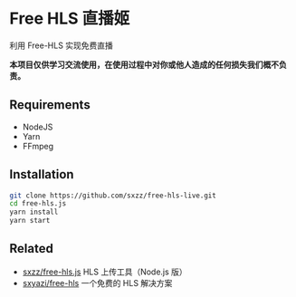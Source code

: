 # Free HLS 直播姬

利用 Free-HLS 实现免费直播

**本项目仅供学习交流使用，在使用过程中对你或他人造成的任何损失我们概不负责。**

## Requirements
- NodeJS
- Yarn
- FFmpeg

## Installation

```bash
git clone https://github.com/sxzz/free-hls-live.git
cd free-hls.js
yarn install
yarn start
```

## Related

- [sxzz/free-hls.js](https://github.com/sxzz/free-hls.js) HLS 上传工具（Node.js 版）
- [sxyazi/free-hls](https://github.com/sxyazi/free-hls) 一个免费的 HLS 解决方案